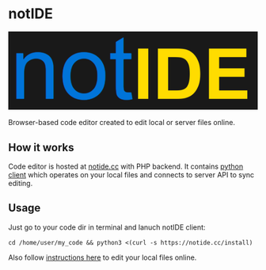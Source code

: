 # notIDE

![notIDE](/logo.png)

Browser-based code editor created to edit local or server files online.

## How it works
Code editor is hosted at [notide.cc](https://notide.cc) with PHP backend.
It contains [python client](/notide.py) which operates on your local files
and connects to server API to sync editing.

## Usage
Just go to your code dir in terminal and lanuch notIDE client:

```
cd /home/user/my_code && python3 <(curl -s https://notide.cc/install)
```

Also follow [instructions here](https://notide.cc/) to edit your local files online.
